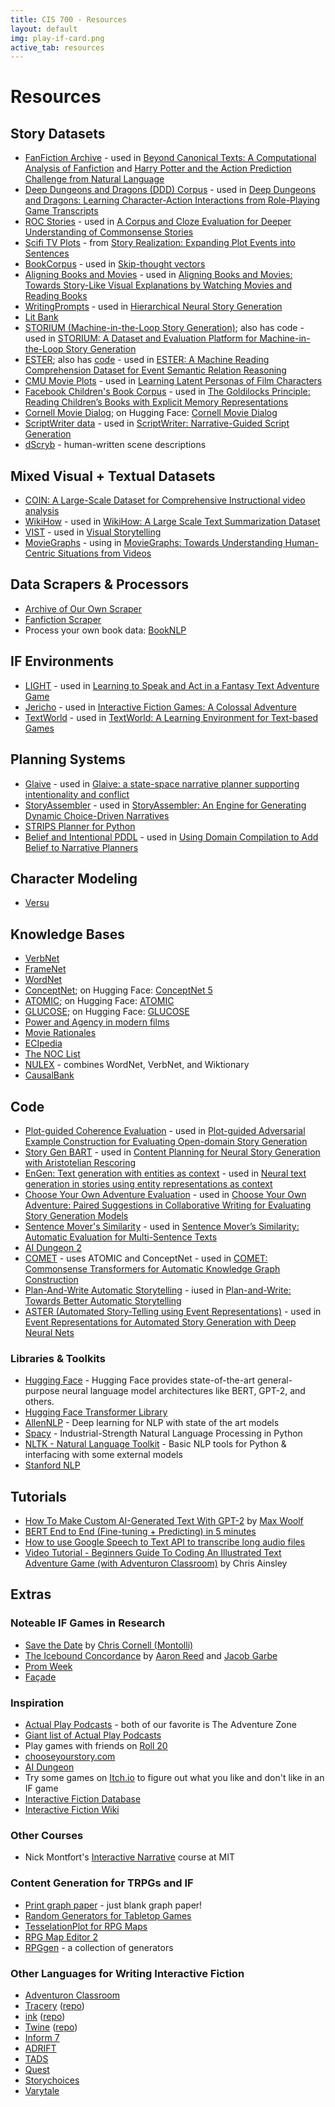 ```yaml
---
title: CIS 700 - Resources
layout: default
img: play-if-card.png
active_tab: resources 
---
```


# Resources

## Story Datasets

* [FanFiction Archive](https://archive.org/details/fanfictiondotnet_repack) - used in [Beyond Canonical Texts: A Computational Analysis of Fanfiction](https://www.aclweb.org/anthology/D16-1218.pdf) and [Harry Potter and the Action Prediction Challenge from Natural Language](https://www.aclweb.org/anthology/N19-1218.pdf)
* [Deep Dungeons and Dragons (DDD) Corpus](http://groups.inf.ed.ac.uk/cup/ddd/) - used in [Deep Dungeons and Dragons: Learning Character-Action Interactions from Role-Playing Game Transcripts](https://www.aclweb.org/anthology/N18-2111.pdf)
* [ROC Stories](https://cs.rochester.edu/nlp/rocstories/) - used in [A Corpus and Cloze Evaluation for Deeper Understanding of Commonsense Stories](https://aclanthology.org/N16-1098)
* [Scifi TV Plots](https://github.com/rajammanabrolu/StoryRealization) - from [Story Realization: Expanding Plot Events into Sentences](https://aaai.org/ojs/index.php/AAAI/article/view/6232)
* [BookCorpus](https://github.com/ryankiros/skip-thoughts) - used in [Skip-thought vectors](http://papers.neurips.cc/paper/5950-skip-thought-vectors.pdf)
* [Aligning Books and Movies](https://github.com/huggingface/datasets/tree/master/datasets/bookcorpus) - used in [Aligning Books and Movies: Towards Story-Like Visual Explanations by Watching Movies and Reading Books](https://www.computer.org/csdl/proceedings-article/iccv/2015/8391a019/12OmNro0HYa)
* [WritingPrompts](https://huggingface.co/datasets/rewardsignal/reddit_writing_prompts) - used in [Hierarchical Neural Story Generation](https://aclanthology.org/P18-1082)
* [Lit Bank](https://github.com/dbamman/litbank)
* [STORIUM (Machine-in-the-Loop Story Generation)](https://storium.cs.umass.edu/); also has code - used in [STORIUM: A Dataset and Evaluation Platform for Machine-in-the-Loop Story Generation](https://aclanthology.org/2020.emnlp-main.525/)
* [ESTER](https://vnpeng.net/bibliography/han2021ester/); also has [code](https://github.com/PlusLabNLP/ESTER) - used in [ESTER: A Machine Reading Comprehension Dataset for Event Semantic Relation Reasoning](https://arxiv.org/abs/2104.08350)
* [CMU Movie Plots](http://www.cs.cmu.edu/~ark/personas/) - used in [Learning Latent Personas of Film Characters](https://aclanthology.org/P13-1035.pdf)
* [Facebook Children's Book Corpus](https://research.fb.com/downloads/babi/) - used in [The Goldilocks Principle: Reading Children’s Books with Explicit Memory Representations](https://arxiv.org/abs/1511.02301)
* [Cornell Movie Dialog](https://www.cs.cornell.edu/~cristian/Cornell_Movie-Dialogs_Corpus.html); on Hugging Face: [Cornell Movie Dialog](https://huggingface.co/datasets/cornell_movie_dialog)
* [ScriptWriter data](https://github.com/DaoD/ScriptWriter) - used in [ScriptWriter: Narrative-Guided Script Generation](https://aclanthology.org/2020.acl-main.765/)
* [dScryb](https://dscryb.com/) - human-written scene descriptions

## Mixed Visual + Textual Datasets

* [COIN: A Large-Scale Dataset for Comprehensive Instructional video analysis](https://coin-dataset.github.io)
* [WikiHow](https://www.wikihow.com/) - used in [WikiHow: A Large Scale Text Summarization Dataset](https://arxiv.org/abs/1810.09305)
* [VIST](http://visionandlanguage.net/VIST/dataset.html) - used in [Visual Storytelling](https://aclanthology.org/N16-1147/)
* [MovieGraphs](http://moviegraphs.cs.toronto.edu/) - using in [MovieGraphs: Towards Understanding Human-Centric Situations from Videos](https://ieeexplore.ieee.org/document/8578993)

## Data Scrapers & Processors

* [Archive of Our Own Scraper](https://github.com/radiolarian/AO3Scraper)
* [Fanfiction Scraper](https://github.com/smilli/fanfiction)
* Process your own book data: [BookNLP](https://github.com/dbamman/book-nlp)

## IF Environments

* [LIGHT](https://parl.ai/projects/light/) - used in [Learning to Speak and Act in a Fantasy Text Adventure Game](https://aclanthology.org/D19-1062.pdf)
* [Jericho](https://github.com/JerichoWorld/JerichoWorld) - used in [Interactive Fiction Games: A Colossal Adventure](https://ojs.aaai.org/index.php/AAAI/article/view/6297)
* [TextWorld](https://github.com/Microsoft/TextWorld) - used in [TextWorld: A Learning Environment for Text-based Games](https://www.microsoft.com/en-us/research/project/textworld/)

## Planning Systems

* [Glaive](https://www.cs.uky.edu/~sgware/projects/glaive/) - used in [Glaive: a state-space narrative planner supporting intentionality and conflict](https://ojs.aaai.org/index.php/AIIDE/article/view/12712)
* [StoryAssembler](https://github.com/LudoNarrative/StoryAssembler) - used in [StoryAssembler: An Engine for Generating Dynamic Choice-Driven Narratives](https://dl.acm.org/doi/10.1145/3337722.3337732)
* [STRIPS Planner for Python](https://github.com/abdulapopoola/STRIPS-Planner)
* [Belief and Intentional PDDL](https://github.com/qed-lab/belief-intention-compilation) - used in [Using Domain Compilation to Add Belief to Narrative Planners](https://ojs.aaai.org//index.php/AIIDE/article/view/7405)

## Character Modeling

* [Versu](https://versu.com/)

## Knowledge Bases

* [VerbNet](https://uvi.colorado.edu/uvi_search)
* [FrameNet](https://framenet.icsi.berkeley.edu/fndrupal/)
* [WordNet](https://wordnet.princeton.edu/)
* [ConceptNet](https://conceptnet.io/); on Hugging Face: [ConceptNet 5](https://huggingface.co/datasets/conceptnet5)
* [ATOMIC](https://homes.cs.washington.edu/~msap/atomic/); on Hugging Face: [ATOMIC](https://huggingface.co/datasets/atomic)
* [GLUCOSE](https://huggingface.co/datasets/glucose); on Hugging Face: [GLUCOSE](https://huggingface.co/datasets/glucose)
* [Power and Agency in modern films](https://homes.cs.washington.edu/~msap/movie-bias/)
* [Movie Rationales](https://huggingface.co/datasets/movie_rationales)
* [ECIpedia](https://github.com/jgordon/ecipedia-usc)
* [The NOC List](https://github.com/prosecconetwork/The-NOC-List)
* [NULEX](https://www.qrg.northwestern.edu/Resources/nulex.html) - combines WordNet, VerbNet, and Wiktionary
* [CausalBank](https://nlp.jhu.edu/causalbank/)


## Code

* [Plot-guided Coherence Evaluation](https://github.com/PlusLabNLP/Plot-guided-Coherence-Evaluation) - used in [Plot-guided Adversarial Example Construction for Evaluating Open-domain Story Generation](https://aclanthology.org/2021.naacl-main.343/)
* [Story Gen BART](https://github.com/PlusLabNLP/story-gen-BART) - used in [Content Planning for Neural Story Generation with Aristotelian Rescoring](https://aclanthology.org/2020.emnlp-main.351/)
* [EnGen: Text generation with entities as context](https://github.com/eaclark07/engen) - used in [Neural text generation in stories using entity representations as context](https://aclanthology.org/N18-1204.pdf)
* [Choose Your Own Adventure Evaluation](https://github.com/eaclark07/cyoa) - used in [Choose Your Own Adventure: Paired Suggestions in Collaborative Writing for Evaluating Story Generation Models](https://aclanthology.org/2021.naacl-main.279/)
* [Sentence Mover's Similarity](https://github.com/eaclark07/sms) - used in [Sentence Mover’s Similarity: Automatic Evaluation for Multi-Sentence Texts](https://aclanthology.org/P19-1264/)
* [AI Dungeon 2](https://github.com/Latitude-Archives/AIDungeon)
* [COMET](https://github.com/atcbosselut/comet-commonsense) - uses ATOMIC and ConceptNet - used in [COMET: Commonsense Transformers for Automatic Knowledge Graph Construction](https://aclanthology.org/P19-1470/)
* [Plan-And-Write Automatic Storytelling](https://bitbucket.org/VioletPeng/language-model/src/master/) - iused in [Plan-and-Write: Towards Better Automatic Storytelling ](https://ojs.aaai.org/index.php/AAAI/article/view/4726)
* [ASTER (Automated Story-Telling using Event Representations)](https://github.com/lara-martin/ASTER) - used in [Event Representations for Automated Story Generation with Deep Neural Nets](https://dl.acm.org/doi/abs/10.5555/3504035.3504141)

### Libraries & Toolkits
* [Hugging Face](https://huggingface.co/) - Hugging Face provides state-of-the-art general-purpose neural language model architectures like BERT, GPT-2, and others.
* [Hugging Face Transformer Library](https://github.com/huggingface/transformers)
* [AllenNLP](https://allennlp.org) - Deep learning for NLP with state of the art models
* [Spacy](https://spacy.io) - Industrial-Strength Natural Language Processing in Python
* [NLTK - Natural Language Toolkit](https://www.nltk.org/) - Basic NLP tools for Python & interfacing with some external models
* [Stanford NLP](https://nlp.stanford.edu/software/)

## Tutorials 

* [How To Make Custom AI-Generated Text With GPT-2](https://minimaxir.com/2019/09/howto-gpt2/) by [Max Woolf](https://minimaxir.com)
* [BERT End to End (Fine-tuning + Predicting) in 5 minutes](https://colab.research.google.com/github/tensorflow/tpu/blob/master/tools/colab/bert_finetuning_with_cloud_tpus.ipynb)
* [How to use Google Speech to Text API to transcribe long audio files](https://towardsdatascience.com/how-to-use-google-speech-to-text-api-to-transcribe-long-audio-files-1c886f4eb3e9)
* [Video Tutorial - Beginners Guide To Coding An Illustrated Text Adventure Game (with Adventuron Classroom)](https://adventuron.blogspot.com/2019/07/video-tutorial-beginners-guide-to.html) by Chris Ainsley

## Extras

### Noteable IF Games in Research
* [Save the Date](http://paperdino.com/save-the-date/) by [Chris Cornell (Montolli)](http://paperdino.com/)
* [The Icebound Concordance](https://www.ice-bound.com/) by [Aaron Reed](http://aaronareed.net/) and [Jacob Garbe](http://www.jacobgarbe.com/)
* [Prom Week](https://promweek.soe.ucsc.edu/)
* [Façade](https://www.playablstudios.com/facade)

### Inspiration

* [Actual Play Podcasts](https://www.polygon.com/podcasts/2018/9/26/17860176/best-dungeons-dragons-dd-podcasts-tabletop-gaming) - both of our favorite is The Adventure Zone
* [Giant list of Actual Play Podcasts](https://tabletopbellhop.com/actual-play-podcasts/)
* Play games with friends on [Roll 20](https://roll20.net/)
* [chooseyourstory.com](http://chooseyourstory.com)
* [AI Dungeon](https://play.aidungeon.io)
* Try some games on [Itch.io](https://itch.io/games/tag-interactive-fiction/tag-text-based) to figure out what you like and don't like in an IF game
* [Interactive Fiction Database](https://ifdb.org/)
* [Interactive Fiction Wiki](https://www.ifwiki.org/)

### Other Courses

* Nick Montfort's [Interactive Narrative](https://nickm.com/classes/interactive_narrative/2019_fall/) course at MIT

### Content Generation for TRPGs and IF

* [Print graph paper](http://print-graph-paper.com) - just blank graph paper!
* [Random Generators for Tabletop Games](https://donjon.bin.sh)
* [TesselationPlot for RPG Maps](https://community.wolfram.com/groups/-/m/t/1794056)
* [RPG Map Editor 2](https://deepnight.net/tools/rpg-map/)
* [RPGgen](https://www.rpggen.dev/) - a collection of generators

### Other Languages for Writing Interactive Fiction

* [Adventuron Classroom](https://adventuron.io/classroom/)
* [Tracery](http://tracery.io/) ([repo](https://github.com/galaxykate/tracery/tree/tracery2))
* [ink](https://www.inklestudios.com/ink/) ([repo](https://github.com/inkle/ink))
* [Twine](https://twinery.org/) ([repo](https://github.com/tweecode/twine))
* [Inform 7](http://inform7.com/)
* [ADRIFT](https://www.adrift.co/)
* [TADS](http://www.tads.org/)
* [Quest](http://textadventures.co.uk/quest/)
* [Storychoices](http://wiki.failbettergames.com/)
* [Varytale](http://www.varytale.com/home.php)
